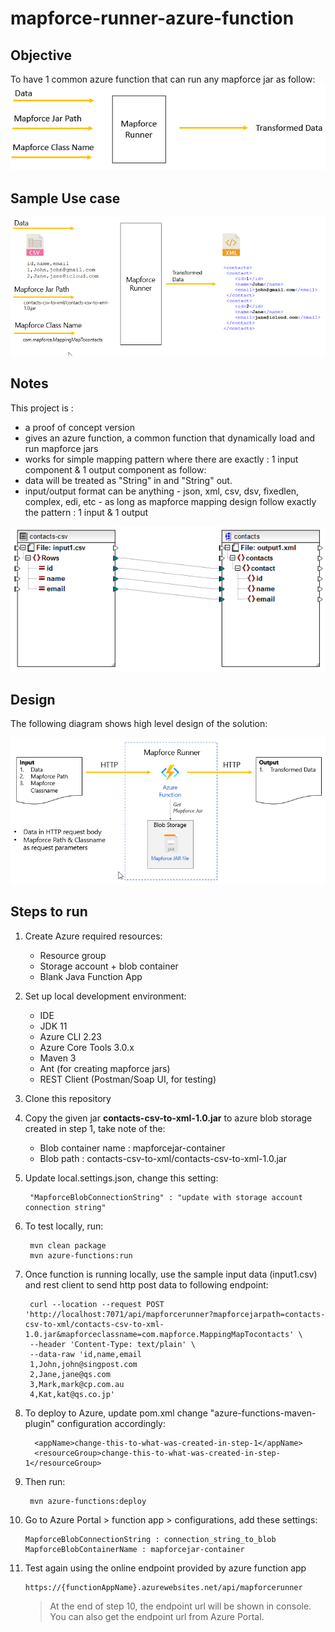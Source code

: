 # mapforce-runner-azure-function

## Objective
To have 1 common azure function that can run any mapforce jar as follow:
![Objective](images/1-box-diagram.png)

## Sample Use case
![Objective](images/2-box-diagram.png)

## Notes
This project is :
- a proof of concept version
- gives an azure function, a common function that dynamically load and run mapforce jars
- works for simple mapping pattern where there are exactly : 1 input component & 1 output component as follow:
- data will be treated as "String" in and "String" out.
- input/output format can be anything - json, xml, csv, dsv, fixedlen, complex, edi, etc - as long as mapforce mapping design follow exactly the pattern : 1 input & 1 output

![Simple 1 input 1 output mapping](images/0-mapforce-simple-mapping.png)

## Design

The following diagram shows high level design of the solution:

![Design](images/3-hld.png)


## Steps to run

1. Create Azure required resources: 
   - Resource group
   - Storage account + blob container
   - Blank Java Function App
   
2. Set up local development environment:
   - IDE
   - JDK 11
   - Azure CLI 2.23
   - Azure Core Tools 3.0.x
   - Maven 3
   - Ant (for creating mapforce jars)
   - REST Client (Postman/Soap UI, for testing)

4. Clone this repository
   
5. Copy the given jar **contacts-csv-to-xml-1.0.jar** to azure blob storage created in step 1, take note of the:
   - Blob container name : mapforcejar-container
   - Blob path : contacts-csv-to-xml/contacts-csv-to-xml-1.0.jar
   
6. Update local.settings.json, change this setting:
   
        "MapforceBlobConnectionString" : "update with storage account connection string"
   
7. To test locally, run:
   
        mvn clean package
        mvn azure-functions:run
   
8. Once function is running locally, use the sample input data (input1.csv) and rest client to send http post data to following endpoint:
   
        curl --location --request POST 'http://localhost:7071/api/mapforcerunner?mapforcejarpath=contacts-csv-to-xml/contacts-csv-to-xml-1.0.jar&mapforceclassname=com.mapforce.MappingMapTocontacts' \
        --header 'Content-Type: text/plain' \
        --data-raw 'id,name,email
        1,John,john@singpost.com
        2,Jane,jane@qs.com
        3,Mark,mark@cp.com.au
        4,Kat,kat@qs.co.jp'
   

9. To deploy to Azure, update pom.xml change "azure-functions-maven-plugin" configuration accordingly:

         <appName>change-this-to-what-was-created-in-step-1</appName>
         <resourceGroup>change-this-to-what-was-created-in-step-1</resourceGroup>
         
10. Then run:
    
         mvn azure-functions:deploy
    
11. Go to Azure Portal > function app > configurations, add these settings:
    
        MapforceBlobConnectionString : connection_string_to_blob
        MapforceBlobContainerName : mapforcejar-container

12. Test again using the online endpoint provided by azure function app

        https://{functionAppName}.azurewebsites.net/api/mapforcerunner

    > At the end of step 10, the endpoint url will be shown in console. 
    > You can also get the endpoint url from Azure Portal.





